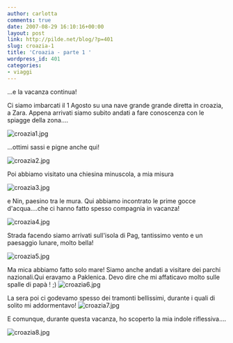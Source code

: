 ```yaml
---
author: carlotta
comments: true
date: 2007-08-29 16:10:16+00:00
layout: post
link: http://pilde.net/blog/?p=401
slug: croazia-1
title: 'Croazia - parte 1 '
wordpress_id: 401
categories:
- viaggi
---
```


...e la vacanza continua!

Ci siamo imbarcati il 1 Agosto su una nave grande grande diretta in croazia, a Zara. Appena arrivati siamo subito andati a fare conoscenza con le spiagge della zona....

![croazia1.jpg](http://pilde.net/blog/wp-content/uploads/2007/08/croazia1.jpg)

...ottimi sassi e pigne anche qui!

![croazia2.jpg](http://pilde.net/blog/wp-content/uploads/2007/08/croazia2.jpg)

Poi abbiamo visitato una chiesina minuscola, a mia misura

![croazia3.jpg](http://pilde.net/blog/wp-content/uploads/2007/08/croazia3.jpg)

e Nin, paesino tra le mura. Qui abbiamo incontrato le prime gocce d'acqua....che ci hanno fatto spesso compagnia in vacanza!

![croazia4.jpg](http://pilde.net/blog/wp-content/uploads/2007/08/croazia4.jpg)

Strada facendo siamo arrivati sull'isola di Pag, tantissimo vento e un paesaggio lunare, molto bella!

![croazia5.jpg](http://pilde.net/blog/wp-content/uploads/2007/08/croazia5.jpg)

Ma mica abbiamo fatto solo mare! Siamo anche andati a visitare dei parchi nazionali.Qui eravamo a Paklenica.
Devo dire che mi affaticavo molto sulle spalle di papà ! ;)
![croazia6.jpg](http://pilde.net/blog/wp-content/uploads/2007/08/croazia6.jpg)

La sera poi ci godevamo spesso dei tramonti bellissimi, durante i quali di solito mi addormentavo!
![croazia7.jpg](http://pilde.net/blog/wp-content/uploads/2007/08/croazia7.jpg)

E comunque, durante questa vacanza, ho scoperto la mia indole riflessiva....

![croazia8.jpg](http://pilde.net/blog/wp-content/uploads/2007/08/croazia8.jpg)

